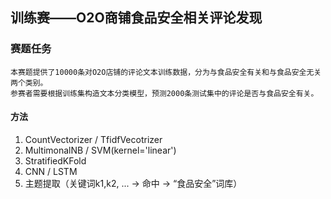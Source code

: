 ## 训练赛——O2O商铺食品安全相关评论发现
### 赛题任务
    本赛题提供了10000条对O2O店铺的评论文本训练数据，分为与食品安全有关和与食品安全无关两个类别。
    参赛者需要根据训练集构造文本分类模型，预测2000条测试集中的评论是否与食品安全有关。
    
#### 方法
1. CountVectorizer / TfidfVecotrizer
2. MultimonalNB / SVM(kernel='linear')
3. StratifiedKFold
4. CNN / LSTM
5. 主题提取（关键词k1,k2, ... -> 命中 -> “食品安全”词库）
